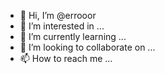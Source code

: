 - 👋 Hi, I’m @errooor
- 👀 I’m interested in ...
- 🌱 I’m currently learning ...
- 💞️ I’m looking to collaborate on ...
- 📫 How to reach me ...

<!---
errooor/errooor is a ✨ special ✨ repository because its `README.md` (this file) appears on your GitHub profile.
You can click the Preview link to take a look at your changes.
--->
